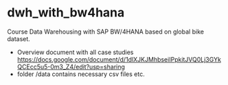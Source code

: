 # dwh_with_bw4hana

Course Data Warehousing with SAP BW/4HANA based on global bike dataset.

- Overview document with all case studies <https://docs.google.com/document/d/1dlXJKJMhbseiIPpkitJVQ0Lj3GYkQCEcc5u5-0m3_Z4/edit?usp=sharing>
- folder /data contains necessary csv files etc.